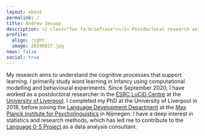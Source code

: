 ```yaml
---
layout: about
permalink: /
title: Andrew Jessop
description: <i class="fas fa-briefcase"></i> Postdoctoral research associate<br><i class="fas fa-university"></i> ESRC LuCiD Centre at The University of Liverpool<br><i class="fas fa-envelope"></i> andrew.jessop (at) [liverpool.ac.uk]
profile:
  align: right
  image: 20190827.jpg
news: false
social: true
---
```


My research aims to understand the cognitive processes that support learning. I primarily study word learning in infancy using computational modelling and behavioural experiments. Since September 2020, I have worked as a postdoctoral researcher in the [ESRC LuCiD Centre](http://lucid.ac.uk/) at the [University of Liverpool](https://www.liverpool.ac.uk/institute-of-life-and-human-sciences/schools-and-departments/department-of-psychological-sciences/research/language-and-development/). I completed my PhD at the University of Liverpool in 2018, before joining the [Language Development Department](https://www.mpi.nl/departments/language-development) at the [Max Planck Institute for Psycholinguistics](https://www.mpi.nl/) in Nijmegen. I have a deep interest in statistics and research methods, which has led me to contribute to the [Language 0-5 Project](http://www.lucid.ac.uk/what-we-do/research/language-0-5-project/) as a data analysis consultant.
